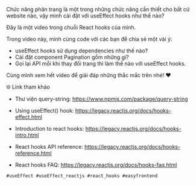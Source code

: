 Chức năng phân trang là một trong những chức năng cần thiết cho bất cứ website nào, vậy mình cài đặt với useEffect hooks như thế nào?

Đây là một video trong chuỗi React hooks của mình.

Trong video này, mình cùng code với các bạn để chia sẻ một vài ý:

- useEffect hooks sử dụng dependencies như thế nào?
- Cài đặt component Pagination gồm những gì?
- Gọi lại API mỗi khi thay đổi trang thì làm thế nào với useEffect hooks.

Cùng mình xem hết video để giải đáp những thắc mắc trên nhé! ❤️

🌐 Link tham khảo

- Thư viện query-string: https://www.npmjs.com/package/query-string
- Using useEffect() hook: https://legacy.reactjs.org/docs/hooks-effect.html

- Introduction to react hooks: https://legacy.reactjs.org/docs/hooks-intro.html
- React hooks API reference: https://legacy.reactjs.org/docs/hooks-reference.html
- React hooks FAQ: https://legacy.reactjs.org/docs/hooks-faq.html

```md
#useEffect #useEffect_reactjs #react_hooks #easyfrontend
```
